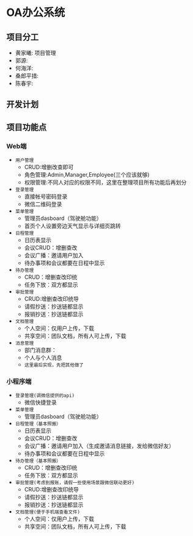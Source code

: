 # OA办公系统
## 项目分工
- 黄家曦: 项目管理
- 郭源: 
- 何海洋: 
- 桑郎平措:  
- 陈春宇: 
## 开发计划

## 项目功能点
### Web端
- `用户管理`
  - CRUD:增删改查即可
  - 角色管理:Admin,Manager,Employee(三个应该就够)
  - 权限管理:不同人对应的权限不同，这里在整理项目所有功能后再划分
- `登录管理`
  - 直接帐号密码登录
  - 微信二维码登录
- `菜单管理`
  - 管理员dasboard（驾驶舱功能）
  - 首页个人设置旁边天气显示与详细页跳转
- `日程管理`
  - 日历表显示
  - 会议CRUD：增删查改
  - 会议广播：邀请用户加入
  - 待办事项和会议都要在日程中显示
- `待办管理`
  - CRUD：增删查改印统
  - 任务下放：双方都显示
- `审批管理`
  - CRUD:增删查改印统导
  - 请假抄送：抄送链都显示
  - 报销抄送：抄送链都显示
- `文档管理`
  - 个人空间：仅用户上传，下载
  - 共享空间：团队文档，所有人可上传，下载
- `消息管理`
  - 部门消息群：
  - 个人与个人消息
  - `这里最后实现，先把其他做了`

### 小程序端
- `登录管理(调微信提供的api)`
  - 微信快捷登录
- `菜单管理`
  - 管理员dasboard（驾驶舱功能）
- `日程管理（基本照搬）`
  - 日历表显示
  - 会议CRUD：增删查改
  - 会议广播：邀请用户加入（生成邀请消息链接，发给微信好友）
  - 待办事项和会议都要在日程中显示
- `待办管理（基本照搬）`
  - CRUD：增删查改印统
  - 任务下放：双方都显示
- `审批管理(考虑到报账，请假一些使用场景跟微信联动更好)`
  - CRUD:增删查改印统导
  - 请假抄送：抄送链都显示
  - 报销抄送：抄送链都显示
- `文档管理(便于手机端查看文件)`
  - 个人空间：仅用户上传，下载
  - 共享空间：团队文档，所有人可上传，下载